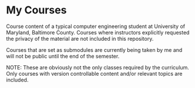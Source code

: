 # My Courses
Course content of a typical computer engineering student at University of Maryland, Baltimore County. Courses where instructors explicitly requested the privacy of the material are not included in this repository.<br>

Courses that are set as submodules are currently being taken by me and will not be public until the end of the semester.<br>

NOTE: These are obviously not the only classes required by the curriculum. Only courses with version controllable content and/or relevant topics are included.
